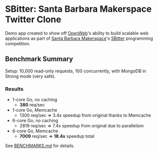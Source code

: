 # SBitter: Santa Barbara Makerspace Twitter Clone

Demo app created to show off
[OpenWeb](http://www.openwebengineering.com)'s ability to build
scalable web applications as part of
[Santa Barbara Makerspace](http://sbhackerspace.com)'s
[SBitter](https://github.com/sbhackerspace/sbhx-sbitter#sbitter)
programming competition.


## Benchmark Summary

Setup: 10,000 read-only requests, 100 concurrently, with MongoDB in
Strong mode (very safe).

### Results

* 1-core Go, no caching
  * __380__ req/sec
* 1-core Go, Memcache
  * 1300 req/sec => 3.4x speedup from original thanks to Memcache
* 6-core Go, no caching
  * 2819 req/sec => 7.4x speedup from original due to parallelism
* 6-core Go, Memcache
  * __7009__ req/sec => __18.4x__ speedup total

See [BENCHMARKS.md](https://github.com/openwebengineering/sbitter/blob/master/BENCHMARKS.md) for details.
